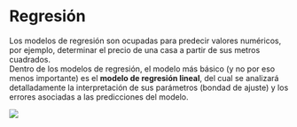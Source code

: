 # Regresión

Los modelos de regresión son ocupadas para predecir valores numéricos, por ejemplo, 
determinar el precio de una casa a partir de sus metros cuadrados.  
Dentro de los modelos de regresión, el modelo más básico (y no por eso menos importante) es el **modelo de regresión lineal**, 
del cual se analizará detalladamente la interpretación de sus parámetros (bondad de ajuste) y los errores asociadas a las predicciones del modelo.

<img src="https://raw.githubusercontent.com/fralfaro/MAT281_2022/main/docs/lectures/ml/analisis_supervisado_regresion/images/lr.webp" align="center"/>